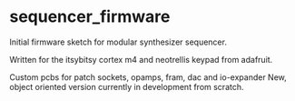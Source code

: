 # sequencer_firmware
Initial firmware sketch for modular synthesizer sequencer.

Written for the itsybitsy cortex m4 and neotrellis keypad from adafruit.

Custom pcbs for patch sockets, opamps, fram, dac and io-expander
New, object oriented version currently in development from scratch.
